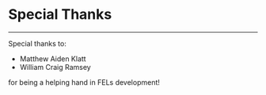 # Special Thanks
-----

Special thanks to:
* Matthew Aiden Klatt
* William Craig Ramsey

for being a helping hand in FELs development!
